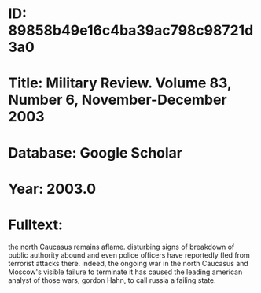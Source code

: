 # ID: 89858b49e16c4ba39ac798c98721d3a0
# Title: Military Review. Volume 83, Number 6, November-December 2003
# Database: Google Scholar
# Year: 2003.0
# Fulltext:
the north Caucasus remains aflame.
disturbing signs of breakdown of public authority abound and even police officers have reportedly fled from terrorist attacks there.
indeed, the ongoing war in the north Caucasus and Moscow's visible failure to terminate it has caused the leading american analyst of those wars, gordon Hahn, to call russia a failing state.